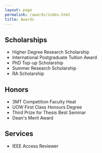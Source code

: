 ```yaml
---
layout: page
permalink: /awards/index.html
title: Awards
---
```


## Scholarships

- Higher Degree Research Scholarship
- International Postgraduate Tuition Award
- PhD Top-up Scholarship
- Summer Research Scholarship
- RA Scholarship


## Honors

- 3MT Competition Faculty Heat
- UOW First Class Honours Degree
- Third Prize for Thesis Best Seminar
- Dean's Merit Award

## Services

- IEEE Access Reviewer
